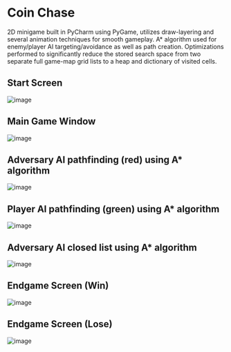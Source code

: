 # Coin Chase

2D minigame built in PyCharm using PyGame, utilizes draw-layering and several animation techniques for smooth gameplay.
A* algorithm used for enemy/player AI targeting/avoidance as well as path creation. 
Optimizations performed to significantly reduce the stored search space from two separate full game-map grid lists to a heap and dictionary of visited cells.

## Start Screen
![image](https://github.com/DannyCamacho/coin-chase-pygame/assets/91514165/5ca8c6f6-9f59-4039-b121-d25385904c09)

## Main Game Window
![image](https://github.com/DannyCamacho/coin-chase-pygame/assets/91514165/4a1ca68b-c9bb-4838-9829-c697a016bfb3)

## Adversary AI pathfinding (red) using A* algorithm
![image](https://github.com/DannyCamacho/coin-chase-pygame/assets/91514165/336bb734-1796-440f-963f-d27331766370)

## Player AI pathfinding (green) using A* algorithm
![image](https://github.com/DannyCamacho/coin-chase-pygame/assets/91514165/6f3f41f0-21cb-4c86-826f-5f935510676e)

## Adversary AI closed list using A* algorithm
![image](https://github.com/DannyCamacho/coin-chase-pygame/assets/91514165/a8f8963c-554f-4b04-b3d8-b23cdd1d8dd8)

## Endgame Screen (Win)
![image](https://github.com/DannyCamacho/coin-chase-pygame/assets/91514165/59d9759a-ec9c-400b-a714-577db686f6f2)

## Endgame Screen (Lose)
![image](https://github.com/DannyCamacho/coin-chase-pygame/assets/91514165/50c87434-df3d-4f38-a1a8-244aa771fdf0)
